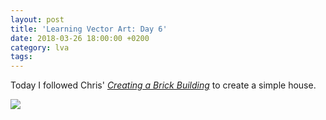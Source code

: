 ```yaml
---
layout: post
title: 'Learning Vector Art: Day 6'
date: 2018-03-26 18:00:00 +0200
category: lva
tags:
---
```


Today I followed Chris' [*Creating a Brick Building*](http://www.2dgameartguru.com/2012/02/creating-brick-building.html) to create a simple house.

![]({{site.baseurl}}/assets/images/posts/2018/LearningVectorArt/06.svg)
